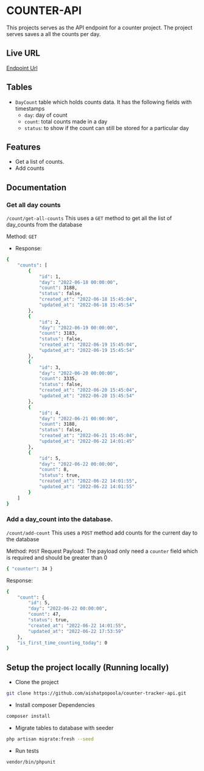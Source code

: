 # COUNTER-API

This projects serves as the API endpoint for a counter project. The project serves saves a all the counts per day.


## Live URL
[Endpoint Url]()


## Tables

- `DayCount` table which holds counts data. It has the following fields with timestamps
  - `day`: day of count
  - `count`: total counts made in a day
  - `status`: to show if the count can still be stored for a particular day

## Features

- Get a list of counts.
- Add counts

## Documentation

### Get all day counts

`/count/get-all-counts` This uses a `GET` method to get all the list of day_counts from the database

Method: `GET`
- Response:
```bash
{
    "counts": [
        {
            "id": 1,
            "day": "2022-06-18 00:00:00",
            "count": 3188,
            "status": false,
            "created_at": "2022-06-18 15:45:04",
            "updated_at": "2022-06-18 15:45:54"
        },
        {
            "id": 2,
            "day": "2022-06-19 00:00:00",
            "count": 3183,
            "status": false,
            "created_at": "2022-06-19 15:45:04",
            "updated_at": "2022-06-19 15:45:54"
        },
        {
            "id": 3,
            "day": "2022-06-20 00:00:00",
            "count": 3335,
            "status": false,
            "created_at": "2022-06-20 15:45:04",
            "updated_at": "2022-06-20 15:45:54"
        },
        {
            "id": 4,
            "day": "2022-06-21 00:00:00",
            "count": 3188,
            "status": false,
            "created_at": "2022-06-21 15:45:04",
            "updated_at": "2022-06-22 14:01:45"
        },
        {
            "id": 5,
            "day": "2022-06-22 00:00:00",
            "count": 8,
            "status": true,
            "created_at": "2022-06-22 14:01:55",
            "updated_at": "2022-06-22 14:01:55"
        }
    ]
}
```
   
###  Add a day_count into the database.
`/count/add-count` This uses a `POST` method add counts for the current day to the database

Method: `POST`
Request Payload: The payload only need a `counter` field which is required and should be greater than 0
```bash
{ "counter": 34 }

``` 

Response:
```bash
{
    "count": {
        "id": 5,
        "day": "2022-06-22 00:00:00",
        "count": 47,
        "status": true,
        "created_at": "2022-06-22 14:01:55",
        "updated_at": "2022-06-22 17:53:59"
    },
    "is_first_time_counting_today": 0
}    
```


## Setup the project locally (Running locally)

- Clone the project

```bash
git clone https://github.com/aishatpopoola/counter-tracker-api.git

```

- Install composer Dependencies

```bash
composer install
```

- Migrate tables to database with seeder

```bash
php artisan migrate:fresh --seed
```

- Run tests
```bash
vendor/bin/phpunit
```
